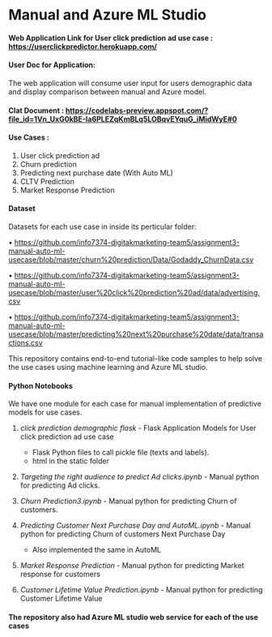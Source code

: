 # Manual and Azure ML Studio

#### Web Application Link for User click prediction ad use case : https://userclickpredictor.herokuapp.com/

#### User Doc for Application:

The web application will consume user input for users demographic data and display comparison between manual and Azure model.

#### Clat Document : https://codelabs-preview.appspot.com/?file_id=1Vn_UxG0kBE-Ia6PLEZqKmBLq5LOBqvEYquG_iMidWyE#0

#### Use Cases :
 1. User click prediction ad
 2. Churn prediction
 3. Predicting next purchase date (With Auto ML)
 4. CLTV Prediction
 5. Market Response Prediction

#### Dataset 

Datasets for each use case in inside its perticular folder:

• https://github.com/info7374-digitakmarketing-team5/assignment3-manual-auto-ml-usecase/blob/master/churn%20prediction/Data/Godaddy_ChurnData.csv

• https://github.com/info7374-digitakmarketing-team5/assignment3-manual-auto-ml-usecase/blob/master/user%20click%20prediction%20ad/data/advertising.csv

• https://github.com/info7374-digitakmarketing-team5/assignment3-manual-auto-ml-usecase/blob/master/predicting%20next%20purchase%20date/data/transactions.csv


This repository contains end-to-end tutorial-like code samples to help solve
the use cases using machine learning and Azure ML studio.

#### Python Notebooks

We have one module for each case for manual implementation of predictive models for use cases.

1.  *click prediction demographic flask* - Flask Application Models for User click prediction ad use case

    +   Flask Python files to call pickle file (texts and labels).
    +   html in the static folder
     
2.  *Targeting the right audience to predict Ad clicks.ipynb* - Manual python for predicting Ad clicks.

3.  *Churn Prediction3.ipynb* - Manual python for predicting Churn of customers.

4.  *Predicting Customer Next Purchase Day and AutoML.ipynb* - Manual python for predicting Churn of customers Next Purchase Day
    +   Also implemented the same in AutoML
    
5.  *Market Response Prediction* - Manual python for predicting Market response for customers

6.  *Customer Lifetime Value Prediction.ipynb* - Manual python for predicting Customer Lifetime Value

#### The repository also had Azure ML studio web service for each of the use cases
    




